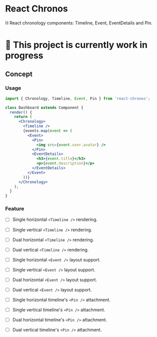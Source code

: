 # React Chronos

⛓ React chronology components: Timeline, Event, EventDetails and Pin.

# 🔨 This project is currently work in progress

## Concept

### Usage

```jsx
import { Chronology, Timeline, Event, Pin } from 'react-chronos';

class Dashboard extends Component {
  render() {
    return (
      <Chronology>
        <Timeline />
        {events.map(event => (
          <Event>
            <Pin>
              <img src={event.user.avatar} />
            </Pin>
            <EventDetails>
              <h3>{event.title}</h3>
              <p>{event.description}</p>
            </EventDetails>
          </Event>
        ))}
      </Chronology>
    );
  }
}
```

### Feature

 - [ ] Single horizontal `<Timeline />` rendering.
 - [ ] Single vertical `<Timeline />` rendering.
 - [ ] Dual horizontal `<Timeline />` rendering.
 - [ ] Dual vertical `<Timeline />` rendering.
 - [ ] Single horizontal `<Event />` layout support.
 - [ ] Single vertical `<Event />` layout support.
 - [ ] Dual horizontal `<Event />` layout support.
 - [ ] Dual vertical `<Event />` layout support.
 - [ ] Single horizontal timeline's `<Pin />` attachment.
 - [ ] Single vertical timeline's `<Pin />` attachment.
 - [ ] Dual horizontal timeline's `<Pin />` attachment.
 - [ ] Dual vertical timeline's `<Pin />` attachment.

 
 
